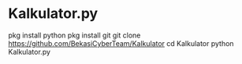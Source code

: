 # Kalkulator.py

pkg install python
pkg install git 
git clone https://github.com/BekasiCyberTeam/Kalkulator
cd Kalkulator
python Kalkulator.py
